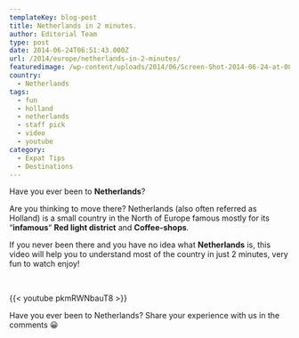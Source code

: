 ```yaml
---
templateKey: blog-post
title: Netherlands in 2 minutes.
author: Editorial Team
type: post
date: 2014-06-24T06:51:43.000Z
url: /2014/europe/netherlands-in-2-minutes/
featuredimage: /wp-content/uploads/2014/06/Screen-Shot-2014-06-24-at-08.49.33.png
country:
  - Netherlands
tags:
  - fun
  - holland
  - netherlands
  - staff pick
  - video
  - youtube
category:
  - Expat Tips
  - Destinations
---
```


Have you ever been to **Netherlands**?

Are you thinking to move there? Netherlands (also often referred as Holland) is a small country in the North of Europe famous mostly for its &#8220;**infamous**&#8220; **Red light district** and **Coffee-shops**.

If you never been there and you have no idea what **Netherlands** is, this video will help you to understand most of the country in just 2 minutes, very fun to watch enjoy!

&nbsp;

{{< youtube pkmRWNbauT8 >}}

Have you ever been to Netherlands? Share your experience with us in the comments 😀

&nbsp;
